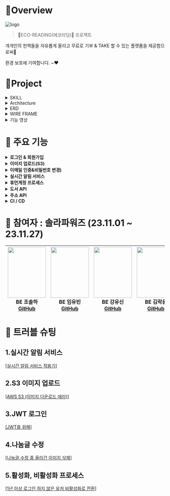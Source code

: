 #  🍳Overview

![logo](https://github.com/Team-Solar-Powers/eco_reading/assets/74632395/0e157e21-c028-4ac6-9e3e-f5fd7b2c54db)


> 💚ECO-READING(에코리딩)💚 프로젝트


  개개인의 헌책들을 자유롭게 올리고 무료로 기부 & TAKE 할 수 있는 플랫폼을 제공함으로써👀
  
  환경 보호에 기여합니다. ~❤


  


#  🚩Project

<details>
<summary>SKILL</summary>
<div markdown="1">       

**[Front-end]**  
<img src="https://img.shields.io/badge/javascript-F7DF1E?style=for-the-badge&logo=javascript&logoColor=black"> <img src="https://img.shields.io/badge/bootstrap-7952B3?style=for-the-badge&logo=bootstrap&logoColor=white">
<img src="https://img.shields.io/badge/css-1572B6?style=for-the-badge&logo=css3&logoColor=white"> <img src="https://img.shields.io/badge/HTML5-E34F26?style=for-the-badge&logo=html5&logoColor=white" /> 

**[Back-end]**   
<img src="https://img.shields.io/badge/java-007396?style=for-the-badge&logo=java&logoColor=white"> <img src="https://img.shields.io/badge/oracle-F80000?style=for-the-badge&logo=oracle&logoColor=white"> <img src="https://img.shields.io/badge/spring-6DB33F?style=for-the-badge&logo=spring&logoColor=white"> 
<img src="https://img.shields.io/badge/apache tomcat-F8DC75?style=for-the-badge&logo=apachetomcat&logoColor=white"> <img src="https://img.shields.io/badge/MyBatis-%232BA9E1.svg?style=for-the-badge&logoColor=white" /> 

**[Tool & Environment]**  
<img src="https://img.shields.io/badge/github-181717?style=for-the-badge&logo=github&logoColor=white"> <img src="https://img.shields.io/badge/eclipse ide-2C2255?style=for-the-badge&logo=eclipse ide&logoColor=white"> <img src="https://img.shields.io/badge/figma-F24E1E?style=for-the-badge&logo=figma&logoColor=white"> <img src="https://img.shields.io/badge/Postman-FF6C37?style=for-the-badge&logo=postman&logoColor=white" />

</div>
</details>

<details>
<summary>Architecture</summary>
<div markdown="1">       

![image](https://github.com/Team-Solar-Powers/eco_reading/assets/74632395/a73a80ec-aee2-46c9-bae8-f4e972b5f969)



</div>
</details>

<details>
<summary>ERD</summary>
<div markdown="1">       

![image](https://github.com/Team-Solar-Powers/eco_reading/assets/74632395/ab3c3bae-eb1c-4f6f-a341-46d8a70489bf)



</div>
</details>


<details>
<summary>WIRE FRAME</summary>
<div markdown="1">  
  
![image](https://github.com/Team-Solar-Powers/eco_reading/assets/74632395/0fe1bab7-0319-4ceb-ad37-411c3f078ba0)


[피그마 링크 입니다.](https://www.figma.com/file/rxLKOIfFVjn3o0MMHGPFzD/checkcheck?type=design&node-id=0-1&mode=design)

</div>
</details>

<details>
<summary>기능 영상</summary>
<div markdown="1">       

😎숨겨진 내용😎

</div>
</details>

#  📍 주요 기능
<details>
  <summary><strong>로그인 & 회원가입</strong></summary>
  <div markdown="1">
    
    Spring Security와 JWT API, Redis를 활용하였습니다.
    사용자가 로그인시에 Access, Refresh 토큰을 발급하고, Access 토큰을 Redis에 저장하여 사용자가 로그인 했음을 알 수 있습니다.
  </div>
</details>


<details>
  <summary><strong>이미지 업로드(S3)</strong></summary>
  <div markdown="1">
    
    이미지 업로드를 위해서 AWS의 S3를 활용하였습니다.
    사용자가 이미지를 업로드 하면 이미지를 아마존 S3에 저장하고, 그 URL을 받아서 저희 데이터 베이스에 저장하였습니다.
  </div>
</details>
<details>
  <summary><strong>이메일 인증&비밀번호 변경)</strong></summary>
  <div markdown="1">
    이메일 인증과 비밀번호 변경을 위해 Redis와 Gmail smtp를 활용하였습니다.
    
  </div>
</details>

<details>
  <summary><strong>실시간 알림 서비스</strong></summary>
  <div markdown="1">
    
    실시간 알림 서비스를 위해서 Spring SSE 통신을 활용하였습니다.
  </div>
</details>

<details>
  <summary><strong>휴먼계정 프로세스</strong></summary>
  <div markdown="1">
    
    휴면계정 프로세스를 위해서 Spring Scheduler를 사용하였습니다.
    일주일에 한 번씩 로그인 히스토리 데이터 베이스에 들어가 1년 동안 로그인 기록이 없는 유저를 
  </div>
</details>

<details>
  <summary><strong>도서 API</strong></summary>
  <div markdown="1">
    <!-- 로그인 폼 또는 회원가입 폼 등의 내용을 여기에 추가 -->
  </div>
</details>

<details>
  <summary><strong>주소 API</strong></summary>
  <div markdown="1">
    <!-- 로그인 폼 또는 회원가입 폼 등의 내용을 여기에 추가 -->
  </div>
</details>

<details>
  <summary><strong>CI / CD</strong></summary>
  <div markdown="1">
    <!-- 로그인 폼 또는 회원가입 폼 등의 내용을 여기에 추가 -->
  </div>
</details>

#  🚀 참여자 : 솔라파워즈 (23.11.01 ~ 23.11.27)


|<img src="https://github.com/Team-Solar-Powers/eco_reading/assets/74632395/c5259aff-07fe-4837-81a1-be5226d184b1" width="120" height="160"/><br/>BE 조솔하 <a href="https://github.com/josolha">GitHub</a>|<img src="https://github.com/Team-Solar-Powers/eco_reading/assets/74632395/4ddcd83d-4c48-4575-a5e6-ad30735fa1e8" width="120" height="160"/><br/>BE 임유빈 <a href="https://github.com/yubin-im">GitHub</a>|<img src="https://github.com/Team-Solar-Powers/eco_reading/assets/74632395/5ad2d7ab-16af-485d-a650-44cb5f833b6f" width="120" height="160"/><br/>BE 강유신 <a href="https://github.com/simidot">GitHub</a>|<img src="https://github.com/Team-Solar-Powers/eco_reading/assets/74632395/366dd0fa-6e4e-4064-94d6-c17ded5662e2" width="120" height="160"/><br/>BE 김락윤 <a href="https://github.com/rakyun1">GitHub</a>|
|:---:|:---:|:---:|:---:|



#  💊 트러블 슈팅
## 1.실시간 알림 서비스
[ [실시간 알림 서비스 적용기] ](https://josolha.tistory.com/36)

## 2.S3 이미지 업로드
[ [AWS S3 (이미지 다운로드 에러)] ](https://josolha.tistory.com/35)

## 3.JWT 로그인
[ [JWT를 위해] ](https://josolha.tistory.com/28)

## 4.나눔글 수정
[ [나눔글 수정 중 올라간 이미지 삭제] ](https://www.notion.so/rakyun/e6b65542efdf443cade7229cf397e7d6)

## 5.활성화, 비활성화 프로세스
[[1년 이상 로그인 하지 않은 유저 비활성화로 전환]](https://www.notion.so/rakyun/44d6245c8db24fb0bf1b22ee2268fe86)
